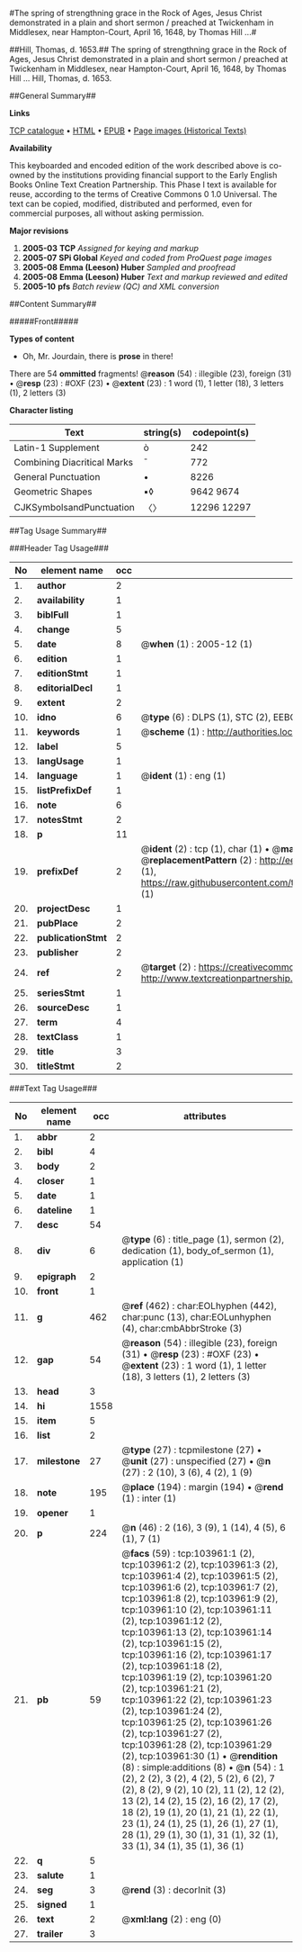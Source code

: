 #The spring of strengthning grace in the Rock of Ages, Jesus Christ demonstrated in a plain and short sermon / preached at Twickenham in Middlesex, near Hampton-Court, April 16, 1648, by Thomas Hill ...#

##Hill, Thomas, d. 1653.##
The spring of strengthning grace in the Rock of Ages, Jesus Christ demonstrated in a plain and short sermon / preached at Twickenham in Middlesex, near Hampton-Court, April 16, 1648, by Thomas Hill ...
Hill, Thomas, d. 1653.

##General Summary##

**Links**

[TCP catalogue](http://www.ota.ox.ac.uk/tcp/)  • 
[HTML](http://tei.it.ox.ac.uk/tcp/Texts-HTML/free/A43/A43821.html)  • 
[EPUB](http://tei.it.ox.ac.uk/tcp/Texts-EPUB/free/A43/A43821.epub) • 
[Page images (Historical Texts)](https://data.historicaltexts.jisc.ac.uk/view?pubId=eebo-15585514e&pageId=eebo-15585514e-103961-1)

**Availability**

This keyboarded and encoded edition of the
	       work described above is co-owned by the institutions
	       providing financial support to the Early English Books
	       Online Text Creation Partnership. This Phase I text is
	       available for reuse, according to the terms of Creative
	       Commons 0 1.0 Universal. The text can be copied,
	       modified, distributed and performed, even for
	       commercial purposes, all without asking permission.

**Major revisions**

1. __2005-03__ __TCP__ *Assigned for keying and markup*
1. __2005-07__ __SPi Global__ *Keyed and coded from ProQuest page images*
1. __2005-08__ __Emma (Leeson) Huber__ *Sampled and proofread*
1. __2005-08__ __Emma (Leeson) Huber__ *Text and markup reviewed and edited*
1. __2005-10__ __pfs__ *Batch review (QC) and XML conversion*

##Content Summary##

#####Front#####

**Types of content**

  * Oh, Mr. Jourdain, there is **prose** in there!

There are 54 **ommitted** fragments! 
 @__reason__ (54) : illegible (23), foreign (31)  •  @__resp__ (23) : #OXF (23)  •  @__extent__ (23) : 1 word (1), 1 letter (18), 3 letters (1), 2 letters (3)

**Character listing**


|Text|string(s)|codepoint(s)|
|---|---|---|
|Latin-1 Supplement|ò|242|
|Combining             Diacritical Marks|̄|772|
|General Punctuation|•|8226|
|Geometric Shapes|▪◊|9642 9674|
|CJKSymbolsandPunctuation|〈〉|12296 12297|

##Tag Usage Summary##

###Header Tag Usage###

|No|element name|occ|attributes|
|---|---|---|---|
|1.|__author__|2||
|2.|__availability__|1||
|3.|__biblFull__|1||
|4.|__change__|5||
|5.|__date__|8| @__when__ (1) : 2005-12 (1)|
|6.|__edition__|1||
|7.|__editionStmt__|1||
|8.|__editorialDecl__|1||
|9.|__extent__|2||
|10.|__idno__|6| @__type__ (6) : DLPS (1), STC (2), EEBO-CITATION (1), OCLC (1), VID (1)|
|11.|__keywords__|1| @__scheme__ (1) : http://authorities.loc.gov/ (1)|
|12.|__label__|5||
|13.|__langUsage__|1||
|14.|__language__|1| @__ident__ (1) : eng (1)|
|15.|__listPrefixDef__|1||
|16.|__note__|6||
|17.|__notesStmt__|2||
|18.|__p__|11||
|19.|__prefixDef__|2| @__ident__ (2) : tcp (1), char (1)  •  @__matchPattern__ (2) : ([0-9\-]+):([0-9IVX]+) (1), (.+) (1)  •  @__replacementPattern__ (2) : http://eebo.chadwyck.com/downloadtiff?vid=$1&page=$2 (1), https://raw.githubusercontent.com/textcreationpartnership/Texts/master/tcpchars.xml#$1 (1)|
|20.|__projectDesc__|1||
|21.|__pubPlace__|2||
|22.|__publicationStmt__|2||
|23.|__publisher__|2||
|24.|__ref__|2| @__target__ (2) : https://creativecommons.org/publicdomain/zero/1.0/ (1), http://www.textcreationpartnership.org/docs/. (1)|
|25.|__seriesStmt__|1||
|26.|__sourceDesc__|1||
|27.|__term__|4||
|28.|__textClass__|1||
|29.|__title__|3||
|30.|__titleStmt__|2||


###Text Tag Usage###

|No|element name|occ|attributes|
|---|---|---|---|
|1.|__abbr__|2||
|2.|__bibl__|4||
|3.|__body__|2||
|4.|__closer__|1||
|5.|__date__|1||
|6.|__dateline__|1||
|7.|__desc__|54||
|8.|__div__|6| @__type__ (6) : title_page (1), sermon (2), dedication (1), body_of_sermon (1), application (1)|
|9.|__epigraph__|2||
|10.|__front__|1||
|11.|__g__|462| @__ref__ (462) : char:EOLhyphen (442), char:punc (13), char:EOLunhyphen (4), char:cmbAbbrStroke (3)|
|12.|__gap__|54| @__reason__ (54) : illegible (23), foreign (31)  •  @__resp__ (23) : #OXF (23)  •  @__extent__ (23) : 1 word (1), 1 letter (18), 3 letters (1), 2 letters (3)|
|13.|__head__|3||
|14.|__hi__|1558||
|15.|__item__|5||
|16.|__list__|2||
|17.|__milestone__|27| @__type__ (27) : tcpmilestone (27)  •  @__unit__ (27) : unspecified (27)  •  @__n__ (27) : 2 (10), 3 (6), 4 (2), 1 (9)|
|18.|__note__|195| @__place__ (194) : margin (194)  •  @__rend__ (1) : inter (1)|
|19.|__opener__|1||
|20.|__p__|224| @__n__ (46) : 2 (16), 3 (9), 1 (14), 4 (5), 6 (1), 7 (1)|
|21.|__pb__|59| @__facs__ (59) : tcp:103961:1 (2), tcp:103961:2 (2), tcp:103961:3 (2), tcp:103961:4 (2), tcp:103961:5 (2), tcp:103961:6 (2), tcp:103961:7 (2), tcp:103961:8 (2), tcp:103961:9 (2), tcp:103961:10 (2), tcp:103961:11 (2), tcp:103961:12 (2), tcp:103961:13 (2), tcp:103961:14 (2), tcp:103961:15 (2), tcp:103961:16 (2), tcp:103961:17 (2), tcp:103961:18 (2), tcp:103961:19 (2), tcp:103961:20 (2), tcp:103961:21 (2), tcp:103961:22 (2), tcp:103961:23 (2), tcp:103961:24 (2), tcp:103961:25 (2), tcp:103961:26 (2), tcp:103961:27 (2), tcp:103961:28 (2), tcp:103961:29 (2), tcp:103961:30 (1)  •  @__rendition__ (8) : simple:additions (8)  •  @__n__ (54) : 1 (2), 2 (2), 3 (2), 4 (2), 5 (2), 6 (2), 7 (2), 8 (2), 9 (2), 10 (2), 11 (2), 12 (2), 13 (2), 14 (2), 15 (2), 16 (2), 17 (2), 18 (2), 19 (1), 20 (1), 21 (1), 22 (1), 23 (1), 24 (1), 25 (1), 26 (1), 27 (1), 28 (1), 29 (1), 30 (1), 31 (1), 32 (1), 33 (1), 34 (1), 35 (1), 36 (1)|
|22.|__q__|5||
|23.|__salute__|1||
|24.|__seg__|3| @__rend__ (3) : decorInit (3)|
|25.|__signed__|1||
|26.|__text__|2| @__xml:lang__ (2) : eng (0)|
|27.|__trailer__|3||
